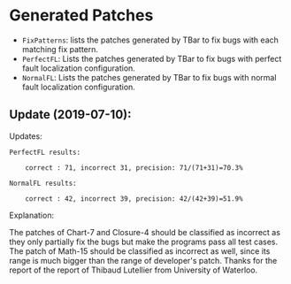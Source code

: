 # Generated Patches
 - `FixPatterns`: lists the patches generated by TBar to fix bugs with each matching fix pattern.
 - `PerfectFL`: Lists the patches generated by TBar to fix bugs with perfect fault localization configuration.
 - `NormalFL`:  Lists the patches generated by TBar to fix bugs with normal fault localization configuration.
 
 
## Update (2019-07-10):
Updates:

    PerfectFL results: 
    
        correct : 71, incorrect 31, precision: 71/(71+31)=70.3%
        
    NormalFL results: 
    
        correct : 42, incorrect 39, precision: 42/(42+39)=51.9%
        
Explanation:

The patches of Chart-7 and Closure-4 should be classified as incorrect as they only partially fix the bugs but make the programs pass all test cases. The patch of Math-15 should be classified as incorrect as well, since its range is much bigger than the range of developer's patch. Thanks for the report of the report of Thibaud Lutellier from University of Waterloo.
